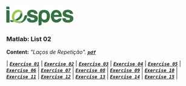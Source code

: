 [iespes]: https://www.iespes.com.br "Instituto Esperança de Ensino Superior"

[<img height="50px" src="https://raw.githubusercontent.com/dreisss/iespes-extra/main/design/logos/logo.svg" />][iespes]

### Matlab: List 02

**Content:** _"Laços de Repetição"._ [**_`pdf`_**](./list02.pdf)

| [**_`Exercise 01`_**](./ex01.m)
| [**_`Exercise 02`_**](./ex02.m)
| [**_`Exercise 03`_**](./ex03.m)
| [**_`Exercise 04`_**](./ex04.m)
| [**_`Exercise 05`_**](./ex05.m)
| [**_`Exercise 06`_**](./ex06.m)
| [**_`Exercise 07`_**](./ex07.m)
| [**_`Exercise 08`_**](./ex08.m)
| [**_`Exercise 09`_**](./ex09.m)
| [**_`Exercise 10`_**](./ex10.m)
| [**_`Exercise 11`_**](./ex11.m)
| [**_`Exercise 12`_**](./ex12.m)
| [**_`Exercise 13`_**](./ex13.m)
| [**_`Exercise 14`_**](./ex14.m)
| [**_`Exercise 15`_**](./ex15.m) |
